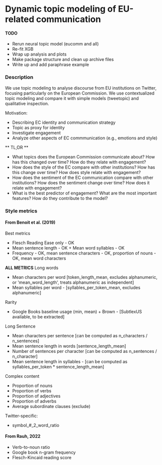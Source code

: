 # Dynamic topic modeling of EU-related communication


#### TODO
- Rerun neural topic model (eucomm and all)
- Re-fit XGB
- Wrap up analysis and plots
- Make package structure and clean up archive files
- Write up and add paraphrase example


### Description
We use topic modeling to analyse discourse from EU institutions on Twitter, focusing particularly on the European Commission.
We use contextualized topic modeling and compare it with simple models (tweetopic) and qualitative inspection.

Motivation:
- Describing EC identity and communication strategy
- Topic as proxy for identity
- Investigate engagement
- Analyze other aspects of EC commmunication (e.g., emotions and style)

** TL;DR **
- What topics does the European Commission communicate about? How has this changed over time? How do they relate with engagement?
- How does the style of the EC compare with other institutions? How has this change over time? How does style relate with engagement?
- How does the sentiment of the EC communication compare with other institutions? How does the sentiment change over time? How does it relate with engagement?
- What is the best predictor of engagement? What are the most important features? How do they contribute to the model?


### Style metrics
#### From Benoit et al. (2019)
Best metrics
- Flesch Reading Ease only - OK
- Mean sentence length - OK + Mean word syllables - OK
- Frequency - OK, mean sentence characters - OK, proportion of nouns - OK, mean word characters

**ALL METRICS**
Long words
- Mean characters per word [token_length_mean, excludes alphanumeric, or 'mean_word_length', treats alphanumeric as independent]
- Mean syllables per word - [syllables_per_token_mean, excludes alphanumeric]

Rarity
- Google Books baseline usage (min, mean) + Brown - [SubtlexUS available, to be extracted]

Long Sentence
- Mean characters per sentence [can be computed as n_characters / n_sentences]
- Mean sentence length in words [sentence_length_mean]
- Number of sentences per character [can be computed as n_sentences / n_character]
- Mean sentence length in syllables - [can be computed as syllables_per_token * sentence_length_mean]

Complex content
- Proportion of nouns
- Proportion of verbs
- Proportion of adjectives
- Proportion of adverbs
- Average subordinate clauses (exclude) 

Twitter-specific:
- symbol_\#_2_word_ratio

#### From Rauh, 2022
- Verb-to-noun ratio
- Google book n-gram frequency
- Flesch-Kincaid reading score